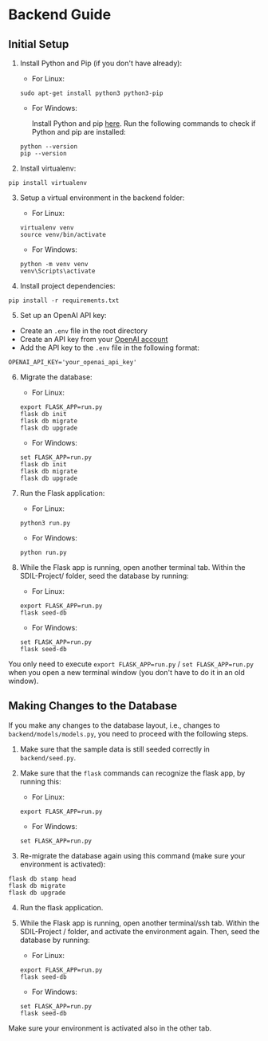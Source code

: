 # Backend Guide

## Initial Setup

1. Install Python and Pip (if you don't have already):
    - For Linux:

    ```
    sudo apt-get install python3 python3-pip
    ```
    - For Windows:

      Install Python and pip [here](https://www.python.org/downloads/windows/).
      Run the following commands to check if Python and pip are installed:
    ```
    python --version
    pip --version
    ```

3. Install virtualenv:

```
pip install virtualenv
```

3. Setup a virtual environment in the backend folder:
    - For Linux:

    ```
    virtualenv venv
    source venv/bin/activate
    ```

    - For Windows:
    
    ```
    python -m venv venv
    venv\Scripts\activate
    ```

4. Install project dependencies:

```
pip install -r requirements.txt
```

5. Set up an OpenAI API key:
- Create an `.env` file in the root directory
- Create an API key from your [OpenAI account](https://platform.openai.com/signup/)
- Add the API key to the  `.env` file in the following format:

```plaintext
OPENAI_API_KEY='your_openai_api_key'
```

6. Migrate the database:

    - For Linux:
     ```
    export FLASK_APP=run.py
    flask db init
    flask db migrate
    flask db upgrade
    ```

    - For Windows:
     ```
    set FLASK_APP=run.py
    flask db init
    flask db migrate
    flask db upgrade
    ```

7. Run the Flask application:

    - For Linux:
     ```
    python3 run.py
    ```

    - For Windows:
     ```
    python run.py
    ```

8. While the Flask app is running, open another terminal tab. Within the SDIL-Project/ folder, seed the database by running:
    - For Linux:
     ```
    export FLASK_APP=run.py
    flask seed-db
    ```

    - For Windows:
     ```
    set FLASK_APP=run.py
    flask seed-db
    ```

You only need to execute `export FLASK_APP=run.py` / `set FLASK_APP=run.py` when you open a new terminal window (you don't have to do it in an old window).


## Making Changes to the Database

If you make any changes to the database layout, i.e., changes to `backend/models/models.py`, you need to proceed with the following steps.

1. Make sure that the sample data is still seeded correctly in `backend/seed.py`.

2. Make sure that the `flask` commands can recognize the flask app, by running this:

    - For Linux:
     ```
    export FLASK_APP=run.py
    ```

    - For Windows:
     ```
    set FLASK_APP=run.py
    ```

3. Re-migrate the database again using this command (make sure your environment is activated):

```
flask db stamp head
flask db migrate
flask db upgrade
```

4. Run the flask application.

5. While the Flask app is running, open another terminal/ssh tab. Within the SDIL-Project / folder, and activate the environment again. Then, seed the database by running:

    - For Linux:
     ```
    export FLASK_APP=run.py
    flask seed-db
    ```

    - For Windows:
     ```
    set FLASK_APP=run.py
    flask seed-db
    ```

Make sure your environment is activated also in the other tab.

